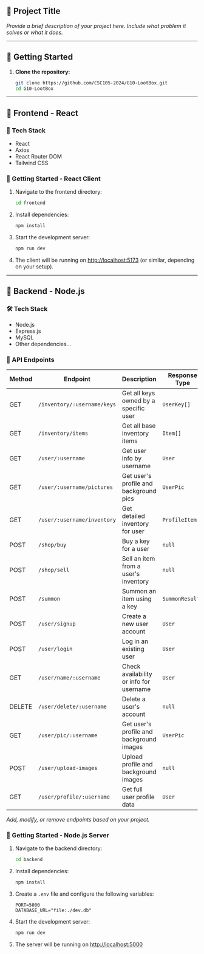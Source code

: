 ## :pushpin: Project Title

_Provide a brief description of your project here. Include what problem it solves or what it does._

---

## :rocket: Getting Started

1. **Clone the repository:**
   ```bash
   git clone https://github.com/CSC105-2024/G10-LootBox.git
   cd G10-LootBox
   ```

---

## :hammer: Frontend - React

### :wrench: Tech Stack

- React
- Axios
- React Router DOM
- Tailwind CSS

### :rocket: Getting Started - React Client

1. Navigate to the frontend directory:
   ```bash
   cd frontend
   ```

2. Install dependencies:
   ```bash
   npm install
   ```

3. Start the development server:
   ```bash
   npm run dev
   ```

4. The client will be running on [http://localhost:5173](http://localhost:5173) (or similar, depending on your setup).

---

## :wrench: Backend - Node.js

### :hammer_and_wrench: Tech Stack

- Node.js
- Express.js
- MySQL
- Other dependencies...

### :electric_plug: API Endpoints

| Method | Endpoint                       | Description                              | Response Type     |
|--------|--------------------------------|------------------------------------------|-------------------|
| GET    | `/inventory/:username/keys`    | Get all keys owned by a specific user    | `UserKey[]`       |
| GET    | `/inventory/items`             | Get all base inventory items             | `Item[]`          |
| GET    | `/user/:username`              | Get user info by username                | `User`            |
| GET    | `/user/:username/pictures`     | Get user's profile and background pics   | `UserPic`         |
| GET    | `/user/:username/inventory`    | Get detailed inventory for user          | `ProfileItem[]`   |
| POST   | `/shop/buy`                    | Buy a key for a user                     | `null`            |
| POST   | `/shop/sell`                   | Sell an item from a user's inventory     | `null`            |
| POST   | `/summon`                      | Summon an item using a key               | `SummonResult`    |
| POST   | `/user/signup`                 | Create a new user account                | `User`            |
| POST   | `/user/login`                  | Log in an existing user                  | `User`            |
| GET    | `/user/name/:username`         | Check availability or info for username  | `User`            |
| DELETE | `/user/delete/:username`       | Delete a user's account                  | `null`            |
| GET    | `/user/pic/:username`          | Get user's profile and background images | `UserPic`         |
| POST   | `/user/upload-images`          | Upload profile and background images     | `null`            |
| GET    | `/user/profile/:username`      | Get full user profile data               | `User`            |


_Add, modify, or remove endpoints based on your project._

### :rocket: Getting Started - Node.js Server

1. Navigate to the backend directory:
   ```bash
   cd backend
   ```

2. Install dependencies:
   ```bash
   npm install
   ```

3. Create a `.env` file and configure the following variables:
   ```
   PORT=5000
   DATABASE_URL="file:./dev.db"
   ```

4. Start the development server:
   ```bash
   npm run dev
   ```

5. The server will be running on [http://localhost:5000](http://localhost:5000)
